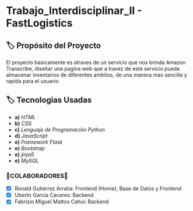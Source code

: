 # Trabajo_Interdisciplinar_II - FastLogistics
## :label: Propósito del Proyecto
El proyecto basicamente es atraves de un servicio que nos brinda Amazon Transcribe, diseñar una pagina web
que a travez de este servicio pueda almacenar inventarios de diferentes ambitos, de una manera mas sencilla 
y rapida para el usuario.

## :label: Tecnologias Usadas <br>
- **a)** *HTML* 
- **b)** *CSS* 
- **c)** *Lenguaje de Programación Python* 
- **d)** *JavaScript* 
- **e)** *Framework Flask*
- **e)** *Bootstrap*
- **e)** *jinja5*
- **e)** *MySQL*
 
### 🔩COLABORADORES🔩
- [x] Ronald Gutierrez Arratia: Frontend (Home), Base de Datos y Frontend
- [x] Uberto Garcia Caceres: Backend
- [x] Fabrizio Miguel Mattos Cahui:  Backend
